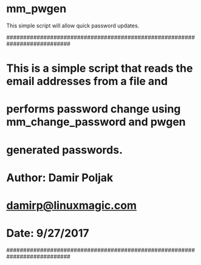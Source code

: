 # mm_pwgen

This simple script will allow quick password updates.

###########################################################################
# This is a simple script that reads the email addresses from a file and  #
# performs password change using mm_change_password and pwgen             #
# generated passwords. 					                  #
#     Author: Damir Poljak                                                #
#     damirp@linuxmagic.com                                               #
#     Date: 9/27/2017                                                     #
###########################################################################

